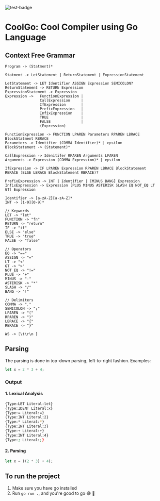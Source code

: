 ![test-badge](https://github.com/ahmedheakl/coolgo/workflows/test/badge.svg)
# CoolGo: Cool Compiler using Go Language

## Context Free Grammar
```ebnf
Program -> (Statment)*

Statment -> LetStatement | ReturnStatement | ExpressionStatement

LetStatement -> LET Identifier ASSIGN Expression SEMICOLON? 
ReturnStatement -> RETURN Expression 
ExpressionStatement -> Expression 
Expression ->   FunctionExpression |
                CallExpression     | 
                IfExpression       | 
                PrefixExpression   | 
                InfixExpression    | 
                TRUE               | 
                FALSE              | 
                (Expression) 

FunctionExpression -> FUNCTION LPAREN Parameters RPAREN LBRACE BlockStatment RBRACE
Parameters -> Identifier (COMMA Identifier)* | epsilon
BlockStatement -> (Statement)*

CallExpression -> Idenitifer RPAREN Arguments LPAREN
Arguments -> Expression (COMMA Expression)* | epsilon

IfExpression -> IF LPAREN Expression RPAREN LBRACE BlockStatement RBRACE (ELSE LBRACE BlockStatement RBRACE)?

PrefixExpression -> INT | Identifier | [MINUS BANG] Expression
InfixExpression -> Expression [PLUS MINUS ASTERISK SLASH EQ NOT_EQ LT GT] Expression

Identifier -> [a-zA-Z][a-zA-Z]*
INT -> [1-9][0-9]*

// Keywords
LET -> "let"
FUNCTION -> "fn"
RETURN -> "return"
IF -> "if"
ELSE -> "else"
TRUE -> "true"
FALSE -> "false"

// Operators
EQ -> "=="
ASSIGN -> "="
LT -> "<"
GT -> ">"
NOT_EQ -> "!="
PLUS -> "+"
MINUS -> "-"
ASTERISK -> "*"
SLASH -> "/"
BANG -> "!"

// Delimiters
COMMA -> ","
SEMICOLON -> ";"
LPAREN -> "("
RPAREN -> ")"
LBRACE -> "{"
RBRACE -> "}"

WS -> [\t\r\n ]
```

## Parsing
The parsing is done in top-down parsing, left-to-right fashion.
Examples:
```rust
let x = 2 * 3 + 4;
```

### Output
#### 1. Lexical Analysis
```bash
{Type:LET Literal:let}
{Type:IDENT Literal:x}
{Type:= Literal:=}
{Type:INT Literal:2}
{Type:* Literal:*}
{Type:INT Literal:3}
{Type:+ Literal:+}
{Type:INT Literal:4}
{Type:; Literal:;}
```

#### 2. Parsing
```rust
let x = ((2 * 3) + 4);
```

## To run the project
1. Make sure you have go installed
2. Run `go run .`, and you're good to go :smile: :tada: